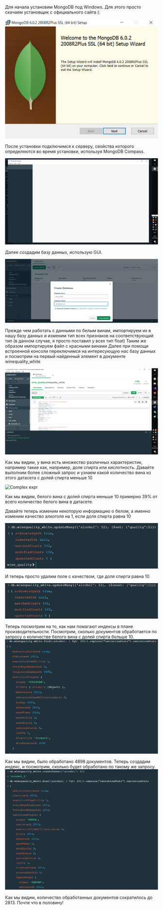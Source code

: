 Для начала установим MongoDB под Windows. Для этого просто скачаем установщик с официального сайта (:

![Install](Install.png)

После установки подключимся к серверу, свойства которого определяются во время установки, используя MongoDB Compass.

![Install Compass](InstallCompass.png)

Далее создадим базу данных, использую GUI.

![Create DB](CreateDB.png)

Прежде чем работать с данными по белым винам, импортируем их в нашу базу данных и изменим тип всех признаков на соответствующий тип (в данном случае, я просто поставил у всех тип float)
Таким же образом импортируем файл с красными винами
Далее при помощи встроенной консоли переключимся на интересующую нас базу данных и посмотрим на первый найденный элемент в документе winequality_white

![Find one](UseDB.png)

Как мы видим, у вина есть множество различных характеристик, например такие как, например, доля спирта или кислотность. 
Давайте выполним более сложный запрос и узнаем какой количество вина из этого датасета с долей спирта меньше 10

![Complex expr](ww_find_it.png)

Как мы видим, белого вина с долей спирта меньше 10 примерно 39% от всего количество белого вина в датасете.

Давайте теперь изменим некоторую информацию о белом, а именно изменим качество алкоголя на 1, если доля спирта равна 10

![Set ](updateMany.jpg)

И теперь просто удалим поле с качеством, где доля спирта равна 10

![Unset](unsetMany.jpg)

Теперь посмотрим на то, как нам помагают индексы в плане производительности. Посмотрим, сколько документов обработается по запросу о количестве белого вина с долей спирта больше 10.
![Without index](withouIndex.png)

Как мы видим, было обработано 4898 документов.
Теперь создадим индекс, и посмотрим, сколько будет обработано по такому же запросу.
![With index](withIndex.png)

Как мы видим, количество обработанных документов сократилось до 2813. Почти что в половину!